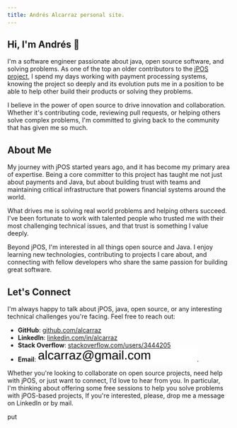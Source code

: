 ```yaml
---
title: Andrés Alcarraz personal site.
---
```


## Hi, I'm Andrés 👋

I'm a software engineer passionate about java, open source software, and solving problems.
As one of the top an older contributors to the [jPOS project](https://jpos.org),
I spend my days working with payment processing systems,
knowing the project so deeply and its evolution puts me in a position
to be able to help other build their products or solving they problems.

I believe in the power of open source to drive innovation and collaboration. Whether it's contributing code, reviewing
pull requests, or helping others solve complex problems, I'm committed to giving back to the community that has given me
so much.

## About Me

My journey with jPOS started years ago, and it has become my primary area of expertise.
Being a core committer to this
project has taught me not just about payments and Java, but about building trust with teams and maintaining critical
infrastructure that powers financial systems around the world.

What drives me is solving real world problems and helping others succeed. 
I've been fortunate to work with talented people who
trusted me with their most challenging technical issues, and that trust is something I value deeply.

Beyond jPOS, I'm interested in all things open source and Java. 
I enjoy learning new technologies, contributing to
projects I care about, and connecting with fellow developers who share the same passion for building great software.

## Let's Connect

I'm always happy to talk about jPOS, java, open source, or any interesting technical challenges you're facing. 
Feel free to reach out:

- **GitHub**: [github.com/alcarraz](https://github.com/alcarraz)
- **LinkedIn**: [linkedin.com/in/alcarraz](https://linkedin.com/in/alcarraz)
- **Stack Overflow**: [stackoverflow.com/users/3444205](https://stackoverflow.com/users/3444205)
- **Email**: <a href="mailto:alcarraz+blog@gmail.com"><img src="/img/email.svg" style="vertical-align: text-bottom; display: inline;"></a>.

Whether you're looking to collaborate on open source projects,
need help with jPOS, or just want to connect, I’d love to hear
from you.
In particular,
I'm thinking about offering some free sessions to help you solve problems with jPOS-based projects,
If you're interested, please, drop me a message on LinkedIn or by mail. 

put 
